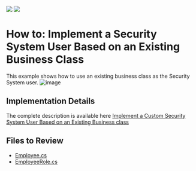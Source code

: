 <!-- default badges list -->
[![](https://img.shields.io/badge/Open_in_DevExpress_Support_Center-FF7200?style=flat-square&logo=DevExpress&logoColor=white)](https://supportcenter.devexpress.com/ticket/details/E4160)
[![](https://img.shields.io/badge/📖_How_to_use_DevExpress_Examples-e9f6fc?style=flat-square)](https://docs.devexpress.com/GeneralInformation/403183)
<!-- default badges end -->
# How to: Implement a Security System User Based on an Existing Business Class 

This example shows how to use an existing business class as the Security System user.
![image](https://github.com/DevExpress-Examples/XAF_how-to-implement-a-security-system-user-based-on-an-existing-business-class-e4160/assets/14300209/46433609-9e07-4d75-bd99-823eff5300e6)




## Implementation Details
The complete description is available here [Implement a Custom Security System User Based on an Existing Business class](https://docs.devexpress.com/eXpressAppFramework/113452/data-security-and-safety/security-system/task-based-help/implement-a-custom-security-system-user-based-on-an-existing-business-class)




## Files to Review

* [Employee.cs](CS/EF/SecurityUserEF/SecurityUserEF.Module/BusinessObjects/Employee.cs)
* [EmployeeRole.cs](CS/EF/SecurityUserEF/SecurityUserEF.Module/BusinessObjects/EmployeeRole.cs)

